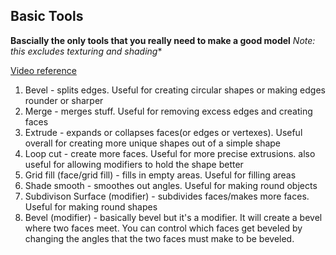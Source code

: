 ## Basic Tools
**Bascially the only tools that you really need to make a good model**
*Note: this excludes texturing and shading**

[Video reference](https://www.youtube.com/watch?v=kejQ8nX5YZA)

1. Bevel - splits edges. Useful for creating circular shapes or making edges rounder or sharper
2. Merge - merges stuff. Useful for removing excess edges and creating faces
3. Extrude - expands or collapses faces(or edges or vertexes). Useful overall for creating more unique shapes out of a simple shape
4. Loop cut - create more faces. Useful for more precise extrusions. also useful for allowing modifiers to hold the shape better
5. Grid fill (face/grid fill) - fills in empty areas. Useful for filling areas
6. Shade smooth - smoothes out angles. Useful for making round objects
7. Subdivison Surface (modifier) - subdivides faces/makes more faces. Useful for making round shapes
8. Bevel (modifier) - basically bevel but it's a modifier. It will create a bevel where two faces meet. You can control which faces get beveled by changing the angles that the two faces must make to be beveled. 

